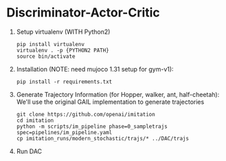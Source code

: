 # Discriminator-Actor-Critic

1. Setup virtualenv (WITH Python2)
	```
    pip install virtualenv
	virtualenv . -p {PYTHON2 PATH}
	source bin/activate
	```

2. Installation (NOTE: need mujoco 1.31 setup for gym-v1):
	```
    pip install -r requirements.txt
    ```

3. Generate Trajectory Information (for Hopper, walker, ant, half-cheetah):
    We'll use the original GAIL implementation to generate trajectories

    ```
    git clone https://github.com/openai/imitation
    cd imitation
    python -m scripts/im_pipeline phase=0_sampletrajs spec=pipelines/im_pipeline.yaml
    cp imitation_runs/modern_stochastic/trajs/* ../DAC/trajs
    ```
4. Run DAC

